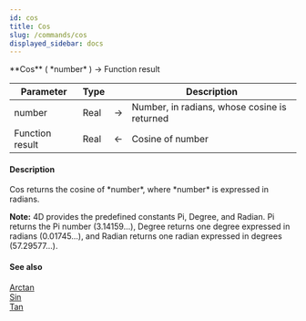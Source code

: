 ```yaml
---
id: cos
title: Cos
slug: /commands/cos
displayed_sidebar: docs
---
```


<!--REF #_command_.Cos.Syntax-->**Cos** ( *number* ) -> Function result<!-- END REF-->
<!--REF #_command_.Cos.Params-->
| Parameter | Type |  | Description |
| --- | --- | --- | --- |
| number | Real | &rarr; | Number, in radians, whose cosine is returned |
| Function result | Real | &larr; | Cosine of number |

<!-- END REF-->

#### Description 

<!--REF #_command_.Cos.Summary-->Cos returns the cosine of *number*, where *number* is expressed in radians.<!-- END REF-->

**Note:** 4D provides the predefined constants Pi, Degree, and Radian. Pi returns the Pi number (3.14159...), Degree returns one degree expressed in radians (0.01745...), and Radian returns one radian expressed in degrees (57.29577...).

#### See also 

[Arctan](arctan.md)  
[Sin](sin.md)  
[Tan](tan.md)  